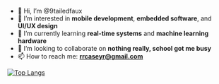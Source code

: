 - 👋 Hi, I’m @9tailedfaux
- 👀 I’m interested in **mobile development**, **embedded software**, and **UI/UX design**
- 🌱 I’m currently learning **real-time systems** and **machine learning hardware**
- 💞️ I’m looking to collaborate on **nothing really, school got me busy**
- 📫 How to reach me: **rrcaseyr@gmail.com**

[![Top Langs](https://github-readme-stats.vercel.app/api/top-langs/?username=9tailedfaux)]()

<!---
9tailedfaux/9tailedfaux is a ✨ special ✨ repository because its `README.md` (this file) appears on your GitHub profile.
You can click the Preview link to take a look at your changes.
--->
